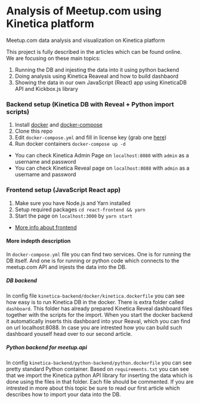 # Analysis of Meetup.com using Kinetica platform

Meetup.com data analysis and visualization on Kinetica platform  
  
This project is fully described in the articles which can be found online.  
We are focusing on these main topics:  

1. Running the DB and injesting the data into it using python backend
2. Doing analysis using Kinetica Reaveal and how to build dashbaord
3. Showing the data in our own JavaScript (React) app using KineticaDB API and Kickbox.js library

### Backend setup (Kinetica DB with Reveal + Python import scripts)

   1. Install [docker](https://docs.docker.com/install/) and [docker-compose](https://docs.docker.com/compose/install/)
   2. Clone this repo
   3. Edit `docker-compose.yml` and fill in license key (grab one [here](https://www.kinetica.com/trial/))
   4. Run docker containers `docker-compose up -d`
   - You can check Kinetica Admin Page on `localhost:8080` with `admin` as a username and password
   - You can check Kinetica Reveal page on `localhost:8088` with `admin` as a username and password
   
### Frontend setup (JavaScript React app) 
   
   1. Make sure you have Node.js and Yarn installed
   2. Setup required packages `cd react-frontend && yarn`
   3. Start the page on `localhost:3000` by `yarn start`
   
  - [More info about frontend](/react-frontend/README.md)


#### More indepth description 

In `docker-compose.yml` file you can find two services. One is for running the DB itself. And one is for running or python code which connects to the meetup.com API and injests the data into the DB. 

##### DB backend 

In config file `kinetica-backend/docker/kinetica.dockerfile` you can see how easy is to run Kinetica DB in the docker. There is extra folder called `dashboard`. This folder has already prepared Kinetica Reveal dashboard files together with the scripts for the import. When you start the docker backend it automatically inserts this dashboard into your Reaval, which you can find on url localhost:8088. In case you are intrested how you can build such dashboard youself head over to our second article.

##### Python backend for meetup.api

In config `kinetica-backend/python-backend/python.dockerfile` you can see pretty standard Python container. Based on `requirements.txt` you can see that we import the Kinetica python API library for inserting the data which is done using the files in that folder. Each file should be commented. If you are intrested in more about this topic be sure to read our first article which describes how to import your data into the DB.


